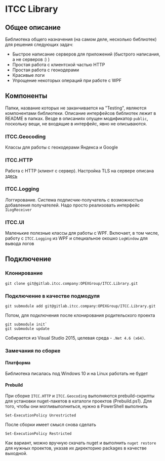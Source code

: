 # ITCC Library

## Общее описание

Библиотека общего назначения (на самом деле, несколько библиотек) для решения следующих задач:

* Быстрое написание серверов для приложений (быстрого написания, а не серверов :) )  
* Простая работа с клиентской частью HTTP  
* Простая работа с геокодерами  
* Красивые логи  
* Упрощение некоторых операций при работе с WPF  

## Компоненты

Папки, название которых не заканчивается на "Testing", являются компонентами библиотеки.
Описание интерфейсов библиотек лежит в README в папках.
Везде в описаниях опущен модификатор `public`, поскольку вещи, не входящие в интерфейс, явно не описываются.

### ITCC.Geocoding

Классы для работы с геокодерами Яндекса и Google

### ITCC.HTTP

Работа с HTTP (клиент с сервер). Настройка TLS на сервере описана [здесь](http://stackoverflow.com/questions/11403333/httplistener-with-https-support)

### ITCC.Logging

Логгирование. Система подписчик-получатель с возможностью добавления получателей. Надо просто реализовать интерфейс `ILogReceiver`

### ITCC.UI

Маленькие полезные классы для работы с WPF. Включает, в том числе, работу с `ITCC.Logging` из WPF и специальное окошко `LogWindow` для вывода логов

## Подключение

### Клонирование

```
git clone git@gitlab.itcc.company:OPEXGroup/ITCC.Library.git
```

### Подключение в качестве подмодуля

```
git submodule add git@gitlab.itcc.company:OPEXGroup/ITCC.Library.git
```

Потом, для подключения после клонирования родительского проекта

```
git submodule init`
git submodule update
```

Собирается из Visual Studio 2015, целевая среда - `.Net 4.6 (x64)`.

### Замечания по сборке

#### Платформа

Библиотека писалась под Windows 10 и на Linux работать не будет

#### Prebuild

При сборке `ITCC.HTTP` и `ITCC.Geocoding` выполняются prebuild-скрипты для установки nuget-пакетов в каталоги проектов (Prebuild.ps1).
Для того, чтобы они могливыполниться, нужно в PowerShell выполнить

```
Set-ExecutionPolicy Unrestricted
```

После сборки имеет смысл снова сделать

```
Set-ExecutionPolicy Restricted
```

Как вариант, можно вручную скачать nuget и выполнить `nuget restore` для нужных проектов, указав их директорию packages в качестве выходной.


